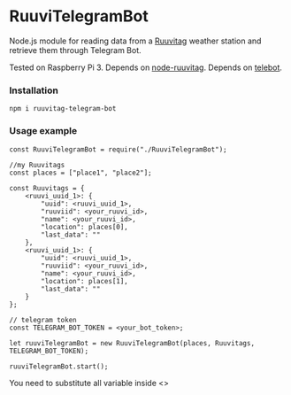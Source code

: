 # RuuviTelegramBot
Node.js module for reading data from a [Ruuvitag](http://tag.ruuvi.com) weather station and retrieve
them through Telegram Bot.

Tested on Raspberry Pi 3. 
Depends on [node-ruuvitag](https://github.com/Espesen/node-ruuvitag). 
Depends on [telebot](https://github.com/mullwar/telebot). 

### Installation

```
npm i ruuvitag-telegram-bot
```

### Usage example
```
const RuuviTelegramBot = require("./RuuviTelegramBot");

//my Ruuvitags
const places = ["place1", "place2"];

const Ruuvitags = {
	<ruuvi_uuid_1>: {
		"uuid": <ruuvi_uuid_1>,
		"ruuviid": <your_ruuvi_id>,
		"name": <your_ruuvi_id>,
		"location": places[0],
		"last_data": ""
	},
	<ruuvi_uuid_1>: {
		"uuid": <ruuvi_uuid_1>,
		"ruuviid": <your_ruuvi_id>,
		"name": <your_ruuvi_id>,
		"location": places[1],
		"last_data": ""
	}
};

// telegram token
const TELEGRAM_BOT_TOKEN = <your_bot_token>;

let ruuviTelegramBot = new RuuviTelegramBot(places, Ruuvitags, TELEGRAM_BOT_TOKEN);

ruuviTelegramBot.start();
```

You need to substitute all variable inside <>
